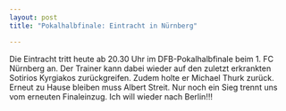 ```yaml
---
layout: post
title: "Pokalhalbfinale: Eintracht in Nürnberg"

---
```


Die Eintracht tritt heute ab 20.30 Uhr im DFB-Pokalhalbfinale beim 1. FC Nürnberg an. Der Trainer kann dabei wieder auf den zuletzt erkrankten Sotirios Kyrgiakos zurückgreifen. Zudem holte er Michael Thurk zurück. Erneut zu Hause bleiben muss Albert Streit. Nur noch ein Sieg trennt uns vom erneuten Finaleinzug. Ich will wieder nach Berlin!!!


